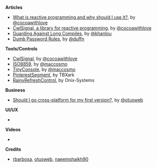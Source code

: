 
**Articles**

* [What is reactive programming and why should I use it?](https://www.cocoawithlove.com/blog/reactive-programming-what-and-why.html), by [@cocoawithlove](https://twitter.com/cocoawithlove)
* [CwlSignal, a library for reactive programming](https://www.cocoawithlove.com/blog/cwlsignal.html), by [@cocoawithlove](https://twitter.com/cocoawithlove)
* [Guarding Against Long Compiles](http://khanlou.com/2016/12/guarding-against-long-compiles/), by [@khanlou](https://twitter.com/khanlou)
* [Dumb Password Rules](https://github.com/duffn/dumb-password-rules), by [@duffn](https://twitter.com/duffn)


**Tools/Controls**

* [CwlSignal](https://github.com/mattgallagher/CwlSignal), by [@cocoawithlove](https://twitter.com/cocoawithlove)
* [ISO8859](https://github.com/Cosmo/ISO8859), by [@maccosmo](http://twitter.com/maccosmo)
* [TinyConsole](https://github.com/Cosmo/TinyConsole), by [@maccosmo](http://twitter.com/maccosmo)
* [PinterestSegment](https://github.com/TBXark/PinterestSegment), by TBXark
* [RainyRefreshControl](https://github.com/Onix-Systems/RainyRefreshControl), by Onix-Systems

**Business**

* [Should I go cross-platform for my first version?](http://www.mobdesignapps.fr/blog/2016/10/12/should-i-go-cross-platform-to-my-first-version?utm_source=iosGoodies&utm_medium=email), by [@otusweb](https://twitter.com/otusweb)

**UI/UX**

* 

**Videos**

*

**Credits**

* [rbarbosa](https://github.com/rbarbosa), [otusweb](https://github.com/otusweb), [naeemshaikh90](https://github.com/naeemshaikh90)

